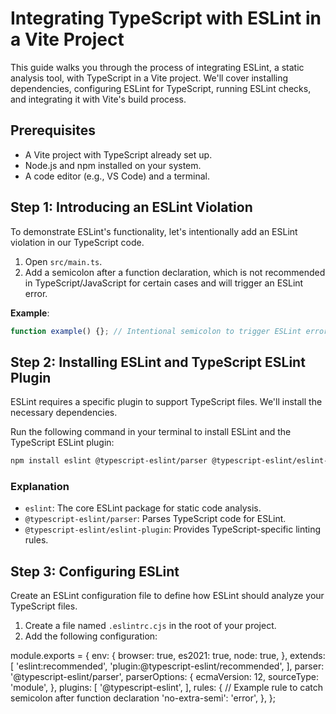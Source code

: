 # Integrating TypeScript with ESLint in a Vite Project

This guide walks you through the process of integrating ESLint, a static analysis tool, with TypeScript in a Vite project. We'll cover installing dependencies, configuring ESLint for TypeScript, running ESLint checks, and integrating it with Vite's build process.

## Prerequisites
- A Vite project with TypeScript already set up.
- Node.js and npm installed on your system.
- A code editor (e.g., VS Code) and a terminal.

## Step 1: Introducing an ESLint Violation
To demonstrate ESLint's functionality, let's intentionally add an ESLint violation in our TypeScript code.

1. Open `src/main.ts`.
2. Add a semicolon after a function declaration, which is not recommended in TypeScript/JavaScript for certain cases and will trigger an ESLint error.

**Example**:
```typescript
function example() {}; // Intentional semicolon to trigger ESLint error
```

## Step 2: Installing ESLint and TypeScript ESLint Plugin
ESLint requires a specific plugin to support TypeScript files. We'll install the necessary dependencies.

Run the following command in your terminal to install ESLint and the TypeScript ESLint plugin:

```bash
npm install eslint @typescript-eslint/parser @typescript-eslint/eslint-plugin --save-dev
```

### Explanation
- `eslint`: The core ESLint package for static code analysis.
- `@typescript-eslint/parser`: Parses TypeScript code for ESLint.
- `@typescript-eslint/eslint-plugin`: Provides TypeScript-specific linting rules.

## Step 3: Configuring ESLint
Create an ESLint configuration file to define how ESLint should analyze your TypeScript files.

1. Create a file named `.eslintrc.cjs` in the root of your project.
2. Add the following configuration:

<xaiArtifact artifact_id="cda6ab97-e497-49da-aa79-4bb673e2d9e4" artifact_version_id="d76d11b2-4572-43c0-867c-e020820459c7" title=".eslintrc.cjs" contentType="text/javascript">
module.exports = {
  env: {
    browser: true,
    es2021: true,
    node: true,
  },
  extends: [
    'eslint:recommended',
    'plugin:@typescript-eslint/recommended',
  ],
  parser: '@typescript-eslint/parser',
  parserOptions: {
    ecmaVersion: 12,
    sourceType: 'module',
  },
  plugins: [
    '@typescript-eslint',
  ],
  rules: {
    // Example rule to catch semicolon after function declaration
    'no-extra-semi': 'error',
  },
};
